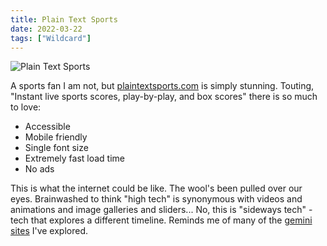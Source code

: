 ```yaml
---
title: Plain Text Sports
date: 2022-03-22
tags: ["Wildcard"]
---
```


![Plain Text Sports ](/images/plain-text-sports.jpg)

A sports fan I am not, but [plaintextsports.com](https://plaintextsports.com/) is simply stunning. Touting, "Instant live sports scores, play-by-play, and box scores" there is so much to love:

- Accessible
- Mobile friendly
- Single font size
- Extremely fast load time
- No ads

This is what the internet could be like. The wool's been pulled over our eyes. Brainwashed to think "high tech" is synonymous with videos and animations and image galleries and sliders... No, this is "sideways tech" - tech that explores a different timeline. Reminds me of many of the [gemini sites](gemini://tilde.club/~tse) I've explored.
